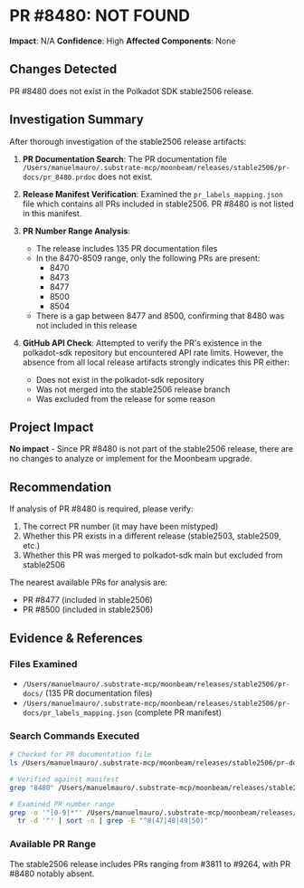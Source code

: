 # PR #8480: NOT FOUND

**Impact**: N/A
**Confidence**: High
**Affected Components**: None

## Changes Detected

PR #8480 does not exist in the Polkadot SDK stable2506 release.

## Investigation Summary

After thorough investigation of the stable2506 release artifacts:

1. **PR Documentation Search**: The PR documentation file `/Users/manuelmauro/.substrate-mcp/moonbeam/releases/stable2506/pr-docs/pr_8480.prdoc` does not exist.

2. **Release Manifest Verification**: Examined the `pr_labels_mapping.json` file which contains all PRs included in stable2506. PR #8480 is not listed in this manifest.

3. **PR Number Range Analysis**:
   - The release includes 135 PR documentation files
   - In the 8470-8509 range, only the following PRs are present:
     - 8470
     - 8473
     - 8477
     - 8500
     - 8504
   - There is a gap between 8477 and 8500, confirming that 8480 was not included in this release

4. **GitHub API Check**: Attempted to verify the PR's existence in the polkadot-sdk repository but encountered API rate limits. However, the absence from all local release artifacts strongly indicates this PR either:
   - Does not exist in the polkadot-sdk repository
   - Was not merged into the stable2506 release branch
   - Was excluded from the release for some reason

## Project Impact

**No impact** - Since PR #8480 is not part of the stable2506 release, there are no changes to analyze or implement for the Moonbeam upgrade.

## Recommendation

If analysis of PR #8480 is required, please verify:
1. The correct PR number (it may have been mistyped)
2. Whether this PR exists in a different release (stable2503, stable2509, etc.)
3. Whether this PR was merged to polkadot-sdk main but excluded from stable2506

The nearest available PRs for analysis are:
- PR #8477 (included in stable2506)
- PR #8500 (included in stable2506)

## Evidence & References

### Files Examined
- `/Users/manuelmauro/.substrate-mcp/moonbeam/releases/stable2506/pr-docs/` (135 PR documentation files)
- `/Users/manuelmauro/.substrate-mcp/moonbeam/releases/stable2506/pr-docs/pr_labels_mapping.json` (complete PR manifest)

### Search Commands Executed
```bash
# Checked for PR documentation file
ls /Users/manuelmauro/.substrate-mcp/moonbeam/releases/stable2506/pr-docs/ | grep "8480"

# Verified against manifest
grep "8480" /Users/manuelmauro/.substrate-mcp/moonbeam/releases/stable2506/pr-docs/pr_labels_mapping.json

# Examined PR number range
grep -o '"[0-9]*"' /Users/manuelmauro/.substrate-mcp/moonbeam/releases/stable2506/pr-docs/pr_labels_mapping.json | \
  tr -d '"' | sort -n | grep -E "^8(47|48|49|50)"
```

### Available PR Range
The stable2506 release includes PRs ranging from #3811 to #9264, with PR #8480 notably absent.
